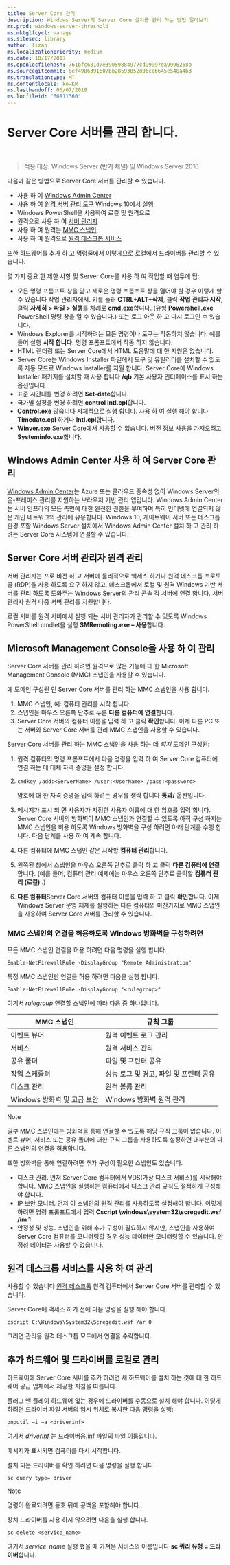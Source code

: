 ```yaml
---
title: Server Core 관리
description: Windows Server의 Server Core 설치를 관리 하는 방법 알아보기
ms.prod: windows-server-threshold
ms.mktglfcycl: manage
ms.sitesec: library
author: lizap
ms.localizationpriority: medium
ms.date: 10/17/2017
ms.openlocfilehash: 761bfc681d7e39059884977cd99997ea9996268b
ms.sourcegitcommit: 6ef4986391607bb28593852d06cc6645e548a4b3
ms.translationtype: MT
ms.contentlocale: ko-KR
ms.lasthandoff: 06/07/2019
ms.locfileid: "66811360"
---
```

# <a name="manage-a-server-core-server"></a>Server Core 서버를 관리 합니다.
 
> 적용 대상: Windows Server (반기 채널) 및 Windows Server 2016

다음과 같은 방법으로 Server Core 서버를 관리할 수 있습니다.
- 사용 하 여 [Windows Admin Center](../../manage/windows-admin-center/overview.md)
- 사용 하 여 [원격 서버 관리 도구](../../remote/remote-server-administration-tools.md) Windows 10에서 실행
- Windows PowerShell을 사용하여 로컬 및 원격으로
- 원격으로 사용 하 여 [서버 관리자](../server-manager/server-manager.md)
- 사용 하 여 원격는 [MMC 스냅인](#managing-with-microsoft-management-console)
- 사용 하 여 원격으로 [원격 데스크톱 서비스](#managing-with-remote-desktop-services)

또한 하드웨어를 추가 하 고 명령줄에서 이렇게으로 로컬에서 드라이버를 관리할 수 있습니다.

몇 가지 중요 한 제한 사항 및 Server Core를 사용 하 여 작업할 때 염두에 팁:

- 모든 명령 프롬프트 창을 닫고 새로운 명령 프롬프트 창을 열어야 할 경우 이렇게 할 수 있습니다 작업 관리자에서. 키를 눌러 **CTRL\+ALT\+삭제**, 클릭 **작업 관리자 시작**, 클릭 **자세히 > 파일 > 실행**를 차례로  **cmd.exe**합니다. (유형 **Powershell.exe** PowerShell 명령 창을 열 수 있습니다.) 또는 로그 아웃 하 고 다시 로그인 수 있습니다.
- Windows Explorer를 시작하려는 모든 명령이나 도구는 작동하지 않습니다. 예를 들어 실행 **시작 합니다.** 명령 프롬프트에서 작동 하지 않습니다.
- HTML 렌더링 또는 Server Core에서 HTML 도움말에 대 한 지원은 없습니다.
- Server Core는 Windows Installer 파일에서 도구 및 유틸리티를 설치할 수 있도록 자동 모드로 Windows Installer를 지원 합니다. Server Core에 Windows Installer 패키지를 설치할 때 사용 합니다 **/qb** 기본 사용자 인터페이스를 표시 하는 옵션입니다.
- 표준 시간대를 변경 하려면 **Set-date**합니다.
- 국가별 설정을 변경 하려면 **control intl.cpl**합니다.
- **Control.exe** 않습니다 자체적으로 실행 합니다. 사용 하 여 실행 해야 합니다 **Timedate.cpl** 하거나 **Intl.cpl**합니다.
- **Winver.exe** Server Core에서 사용할 수 없습니다. 버전 정보 사용을 가져오려고 **Systeminfo.exe**합니다.

## <a name="managing-server-core-with-windows-admin-center"></a>Windows Admin Center 사용 하 여 Server Core 관리
[Windows Admin Center](../../manage/windows-admin-center/overview.md)는 Azure 또는 클라우드 종속성 없이 Windows Server의 온-프레미스 관리를 지원하는 브라우저 기반 관리 앱입니다. Windows Admin Center는 서버 인프라의 모든 측면에 대한 완전한 권한을 부여하며 특히 인터넷에 연결되지 않은 개인 네트워크의 관리에 유용합니다. Windows 10, 게이트웨이 서버 또는 데스크톱 환경 포함 Windows Server 설치에서 Windows Admin Center 설치 하 고 관리 하려는 Server Core 시스템에 연결할 수 있습니다.

## <a name="managing-server-core-remotely-with-server-manager"></a>Server Core 서버 관리자 원격 관리

서버 관리자는 프로 비전 하 고 서버에 물리적으로 액세스 하거나 원격 데스크톱 프로토콜 (RDP)을 사용 하도록 요구 하지 않고, 데스크톱에서 로컬 및 원격 Windows 기반 서버를 관리 하도록 도와주는 Windows Server의 관리 콘솔 각 서버에 연결 합니다. 서버 관리자 원격 다중 서버 관리를 지원합니다.

로컬 서버를 원격 서버에서 실행 되는 서버 관리자가 관리할 수 있도록 Windows PowerShell cmdlet을 실행 **SMRemoting.exe – 사용**합니다.

## <a name="managing-with-microsoft-management-console"></a>Microsoft Management Console을 사용 하 여 관리

Server Core 서버를 관리 하려면 원격으로 많은 기능에 대 한 Microsoft Management Console (MMC) 스냅인을 사용할 수 있습니다.

에 도메인 구성원 인 Server Core 서버를 관리 하는 MMC 스냅인을 사용 합니다. 

1. MMC 스냅인, 예: 컴퓨터 관리를 시작 합니다.
2. 스냅인을 마우스 오른쪽 단추로 누른 **다른 컴퓨터에 연결**합니다.
2. Server Core 서버의 컴퓨터 이름을 입력 하 고 클릭 **확인**합니다. 이제 다른 PC 또는 서버와 Server Core 서버를 관리 MMC 스냅인을 사용할 수 있습니다.

Server Core 서버를 관리 하는 MMC 스냅인을 사용 하는 데 *되지* 도메인 구성원: 

1. 원격 컴퓨터의 명령 프롬프트에서 다음 명령을 입력 하 여 Server Core 컴퓨터에 연결 하는 데 대체 자격 증명을 설정 합니다.
1. 
   ```
   cmdkey /add:<ServerName> /user:<UserName> /pass:<password>
   ```

   암호에 대 한 자격 증명을 입력 하려는 경우를 생략 합니다 **통과/** 옵션입니다.

2. 메시지가 표시 되 면 사용자가 지정한 사용자 이름에 대 한 암호를 입력 합니다.
   Server Core 서버의 방화벽이 MMC 스냅인과 연결할 수 있도록 아직 구성 하지는 MMC 스냅인을 허용 하도록 Windows 방화벽을 구성 하려면 아래 단계를 수행 합니다. 다음 단계를 사용 하 여 계속 합니다.
3. 다른 컴퓨터에 MMC 스냅인 같은 시작할 **컴퓨터 관리**합니다.
4. 왼쪽된 창에서 스냅인을 마우스 오른쪽 단추로 클릭 하 고 클릭 **다른 컴퓨터에 연결**합니다. (예를 들어, 컴퓨터 관리 예제에는 마우스 오른쪽 단추로 클릭할 **컴퓨터 관리 (로컬)** .)
5. **다른 컴퓨터**Server Core 서버의 컴퓨터 이름을 입력 하 고 클릭 **확인**합니다. 이제 Windows Server 운영 체제를 실행하는 다른 컴퓨터와 마찬가지로 MMC 스냅인을 사용하여 Server Core 서버를 관리할 수 있습니다.

### <a name="to-configure-windows-firewall-to-allow-mmc-snap-ins-to-connect"></a>MMC 스냅인의 연결을 허용하도록 Windows 방화벽을 구성하려면
모든 MMC 스냅인 연결을 허용 하려면 다음 명령을 실행 합니다.

```
Enable-NetFirewallRule -DisplayGroup "Remote Administration"
```

특정 MMC 스냅인만 연결을 허용 하려면 다음을 실행 합니다.
```
Enable-NetFirewallRule -DisplayGroup "<rulegroup>"
```

여기서 *rulegroup* 연결할 스냅인에 따라 다음 중 하나입니다.

| MMC 스냅인                            | 규칙 그룹                                            |
|----------------------------------------|-------------------------------------------------------|
| 이벤트 뷰어                           | 원격 이벤트 로그 관리                           |
| 서비스                               | 원격 서비스 관리                             |
| 공유 폴더                         | 파일 및 프린터 공유                              |
| 작업 스케줄러                         | 성능 로그 및 경고, 파일 및 프린터 공유 |
| 디스크 관리                        | 원격 볼륨 관리                              |
| Windows 방화벽 및 고급 보안 | Windows 방화벽 원격 관리                    |


> [!NOTE] 
> 일부 MMC 스냅인에는 방화벽을 통해 연결할 수 있도록 해당 규칙 그룹이 없습니다. 이벤트 뷰어, 서비스 또는 공유 폴더에 대한 규칙 그룹을 사용하도록 설정하면 대부분의 다른 스냅인의 연결을 허용합니다. 
>
> 또한 방화벽을 통해 연결하려면 추가 구성이 필요한 스냅인도 있습니다.
>
> - 디스크 관리. 먼저 Server Core 컴퓨터에서 VDS(가상 디스크 서비스)를 시작해야 합니다. MMC 스냅인을 실행하는 컴퓨터에서 디스크 관리 규칙도 절적하게 구성해야 합니다.
> - IP 보안 모니터. 먼저 이 스냅인의 원격 관리를 사용하도록 설정해야 합니다. 이렇게 하려면 명령 프롬프트에서 입력 **Cscript \windows\system32\scregedit.wsf /im 1**
> - 안정성 및 성능. 스냅인을 위해 추가 구성이 필요하지 않지만, 스냅인을 사용하여 Server Core 컴퓨터를 모니터링할 경우 성능 데이터만 모니터링할 수 있습니다. 안정성 데이터는 사용할 수 없습니다.

## <a name="managing-with-remote-desktop-services"></a>원격 데스크톱 서비스를 사용 하 여 관리

사용할 수 있습니다 [원격 데스크톱](../../remote/remote-desktop-services/welcome-to-rds.md) 원격 컴퓨터에서 Server Core 서버를 관리할 수 있습니다.

Server Core에 액세스 하기 전에 다음 명령을 실행 해야 합니다. 
```
cscript C:\Windows\System32\Scregedit.wsf /ar 0
```
그러면 관리용 원격 데스크톱 모드에서 연결을 수락합니다.

## <a name="add-hardware-and-manage-drivers-locally"></a>추가 하드웨어 및 드라이버를 로컬로 관리

하드웨어에 Server Core 서버를 추가 하려면 새 하드웨어를 설치 하는 것에 대 한 하드웨어 공급 업체에서 제공한 지침을 따릅니다. 

플러그 앤 플레이 하드웨어 없는 경우에 드라이버를 수동으로 설치 해야 합니다. 이렇게 하려면 드라이버 파일 서버의 임시 위치로 복사한 다음 명령을 실행:

```
pnputil –i –a <driverinf>
```

여기서 *driverinf* 는 드라이버용.inf 파일의 파일 이름입니다.

메시지가 표시되면 컴퓨터를 다시 시작합니다.

설치 되는 드라이버를 확인 하려면 다음 명령을 실행 합니다. 

```
sc query type= driver
```

> [!NOTE] 
> 명령이 완료되려면 등호 뒤에 공백을 포함해야 합니다.

장치 드라이버를 사용 하지 않으려면 다음을 실행 합니다.

```
sc delete <service_name>
```

여기서 *service_name* 실행 했을 때 가져온 서비스의 이름입니다 **sc 쿼리 유형 = 드라이버**합니다.